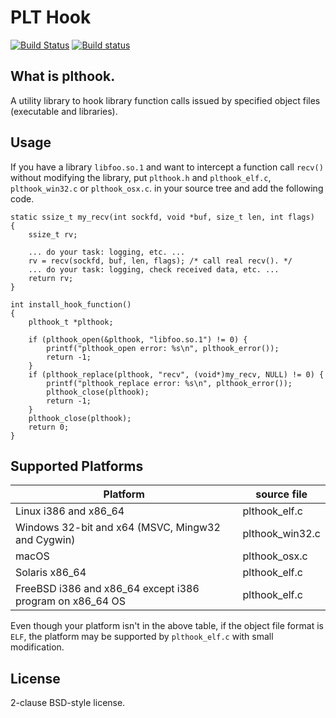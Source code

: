 PLT Hook
========

[![Build Status](https://travis-ci.org/kubo/plthook.svg?branch=master)](https://travis-ci.org/kubo/plthook) [![Build status](https://ci.appveyor.com/api/projects/status/ujqcdk9dcfpp809g/branch/master?svg=true)](https://ci.appveyor.com/project/kubo/plthook/branch/master)

What is plthook.
----------------

A utility library to hook library function calls issued by
specified object files (executable and libraries).

Usage
-----

If you have a library `libfoo.so.1` and want to intercept
a function call `recv()` without modifying the library,
put `plthook.h` and `plthook_elf.c`, `plthook_win32.c` or `plthook_osx.c`.
in your source tree and add the following code.


    static ssize_t my_recv(int sockfd, void *buf, size_t len, int flags)
    {
        ssize_t rv;
    
        ... do your task: logging, etc. ...
        rv = recv(sockfd, buf, len, flags); /* call real recv(). */
        ... do your task: logging, check received data, etc. ...
        return rv;
    }
    
    int install_hook_function()
    {
        plthook_t *plthook;
    
        if (plthook_open(&plthook, "libfoo.so.1") != 0) {
            printf("plthook_open error: %s\n", plthook_error());
            return -1;
        }
        if (plthook_replace(plthook, "recv", (void*)my_recv, NULL) != 0) {
            printf("plthook_replace error: %s\n", plthook_error());
            plthook_close(plthook);
            return -1;
        }
        plthook_close(plthook);
        return 0;
    }

Supported Platforms
-------------------

| Platform | source file |
| -------- | ----------- |
| Linux i386 and x86_64 | plthook_elf.c |
| Windows 32-bit and x64 (MSVC, Mingw32 and Cygwin) | plthook_win32.c |
| macOS | plthook_osx.c
| Solaris x86_64 | plthook_elf.c |
| FreeBSD i386 and x86_64 except i386 program on x86_64 OS | plthook_elf.c |

Even though your platform isn't in the above table, if the object file format is `ELF`,
the platform may be supported by `plthook_elf.c` with small modification.

License
-------

2-clause BSD-style license.
